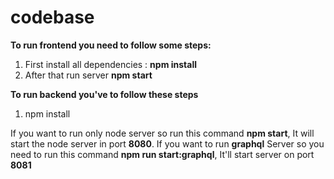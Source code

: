 # codebase
**To run frontend you need to follow some steps:**
1) First install all dependencies : **npm install**
2) After that run server **npm start**

**To run backend you've to follow these steps**
1) npm install

If you want to run only node server so run this command **npm start**, It will start the  node server in port **8080**.
If you want to run **graphql** Server so you need to run this command **npm run start:graphql**, It'll start server on port **8081**
 
